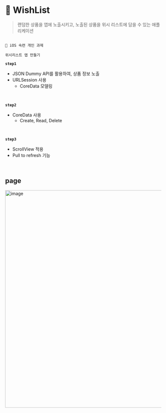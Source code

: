 # 📄 WishList
> 랜덤한 상품을 앱에 노출시키고, 노출된 상품을 위시 리스트에 담을 수 있는 애플리케이션
```

📩 iOS 숙련 개인 과제

위시리스트 앱 만들기

```

**`step1`**
- JSON Dummy API를 활용하여, 상품 정보 노출
- URLSession 사용
  - CoreData 모델링

<br>

**`step2`**
- CoreData 사용
  - Create, Read, Delete

<br>

**`step3`**
-  ScrollView 적용
-  Pull to refresh 기능

<br>

## page
<img width="700" alt="image" src="https://github.com/yyujnn/WishList/assets/129912074/f479d3f4-0211-481e-b17c-4457b7b3b4b5">
